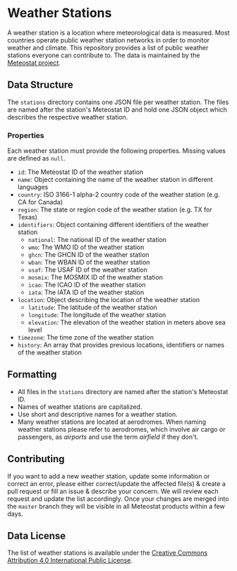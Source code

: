 # Weather Stations
A weather station is a location where meteorological data is measured. Most countries operate public weather station networks in order to monitor weather and climate. This repository provides a list of public weather stations everyone can contribute to. The data is maintained by the [Meteostat project](https://meteostat.net/en).
## Data Structure
The `stations` directory contains one JSON file per weather station. The files are named after the station's Meteostat ID and hold one JSON object which describes the respective weather station.
### Properties
Each weather station must provide the following properties. Missing values are defined as `null`.
* `id`: The Meteostat ID of the weather station
* `name`: Object containing the name of the weather station in different languages
* `country`: ISO 3166-1 alpha-2 country code of the weather station (e.g. CA for Canada)
* `region`: The state or region code of the weather station (e.g. TX for Texas)
* `identifiers`: Object containing different identifiers of the weather station
    * `national`: The national ID of the weather station
    * `wmo`: The WMO ID of the weather station
    * `ghcn`: The GHCN ID of the weather station
    * `wban`: The WBAN ID of the weather station
    * `usaf`: The USAF ID of the weather station
    * `mosmix`: The MOSMIX ID of the weather station
    * `icao`: The ICAO ID of the weather station
    * `iata`: The IATA ID of the weather station
* `location`: Object describing the location of the weather station
    * `latitude`: The latitude of the weather station
    * `longitude`: The longitude of the weather station
    * `elevation`: The elevation of the weather station in meters above sea level
* `timezone`: The time zone of the weather station
* `history`: An array that provides previous locations, identifiers or names of the weather station
## Formatting
* All files in the `stations` directory are named after the station's Meteostat ID.
* Names of weather stations are capitalized.
* Use short and descriptive names for a weather station.
* Many weather stations are located at aerodromes. When naming weather stations please refer to aerodromes, which involve air cargo or passengers, as *airports* and use the term *airfield* if they don't.
## Contributing
If you want to add a new weather station, update some information or correct an error, please either correct/update the affected file(s) & create a pull request or fill an issue & describe your concern. We will review each request and update the list accordingly. Once your changes are merged into the `master` branch they will be visible in all Meteostat products within a few days.
## Data License
The list of weather stations is available under the [Creative Commons Attribution 4.0 International Public License](https://creativecommons.org/licenses/by/4.0/legalcode).
